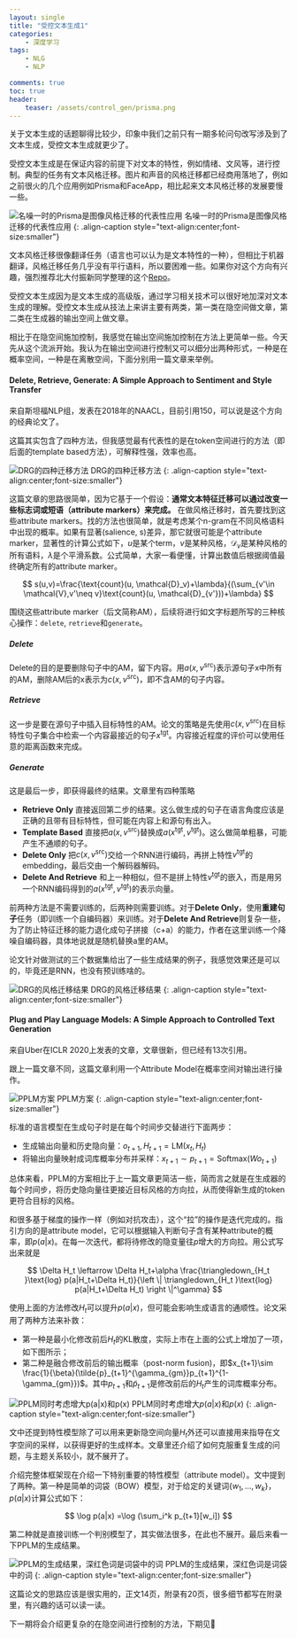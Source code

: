 ```yaml
---
layout: single
title: "受控文本生成1"
categories:
    - 深度学习
tags:
    - NLG
    - NLP

comments: true
toc: true
header:
    teaser: /assets/control_gen/prisma.png
---
```

关于文本生成的话题聊得比较少，印象中我们之前只有一期多轮问句改写涉及到了文本生成，受控文本生成就更少了。

受控文本生成是在保证内容的前提下对文本的特性，例如情绪、文风等，进行控制。典型的任务有文本风格迁移。图片和声音的风格迁移都已经商用落地了，例如之前很火的几个应用例如Prisma和FaceApp，相比起来文本风格迁移的发展要慢一些。

![名噪一时的Prisma是图像风格迁移的代表性应用](/assets/control_gen/prisma.png)
名噪一时的Prisma是图像风格迁移的代表性应用
{: .align-caption style="text-align:center;font-size:smaller"}

文本风格迁移很像翻译任务（语言也可以认为是文本特性的一种），但相比于机器翻译，风格迁移任务几乎没有平行语料，所以要困难一些。如果你对这个方向有兴趣，强烈推荐北大付振新同学整理的这个[Repo](https://github.com/fuzhenxin/Style-Transfer-in-Text "A Paper List for Style Transfer in Text")。

受控文本生成因为是文本生成的高级版，通过学习相关技术可以很好地加深对文本生成的理解。受控文本生成从技法上来讲主要有两类，第一类在隐空间做文章，第二类在生成器的输出空间上做文章。

相比于在隐空间施加控制，我感觉在输出空间施加控制在方法上更简单一些。今天先从这个流派开始。我认为在输出空间进行控制又可以细分出两种形式，一种是在概率空间，一种是在离散空间，下面分别用一篇文章来举例。

#### Delete, Retrieve, Generate: A Simple Approach to Sentiment and Style Transfer
来自斯坦福NLP组，发表在2018年的NAACL，目前引用150，可以说是这个方向的经典论文了。

这篇其实包含了四种方法，但我感觉最有代表性的是在token空间进行的方法（即后面的template based方法），可解释性强，效率也高。

![DRG的四种迁移方法](/assets/control_gen/drg.png)
DRG的四种迁移方法
{: .align-caption style="text-align:center;font-size:smaller"}

这篇文章的思路很简单，因为它基于一个假设：**通常文本特征迁移可以通过改变一些标志词或短语（attribute markers）来完成。** 在做风格迁移时，首先要找到这些attribute markers。找的方法也很简单，就是考虑某个n-gram在不同风格语料中出现的概率。如果有显著(salience, s)差异，那它就很可能是个attribute marker，显著性的计算公式如下，$u$是某个term，$v$是某种风格，$\mathcal{D}_v$是某种风格的所有语料，$\lambda$是个平滑系数。公式简单，大家一看便懂，计算出数值后根据阈值最终确定所有的attribute marker。

$$
s(u,v)=\frac{\text{count}(u, \mathcal{D}_v)+\lambda}{(\sum_{v'\in \mathcal{V},v'\neq v}\text{count}(u, \mathcal{D}_{v'}))+\lambda}
$$

围绕这些attribute marker（后文简称AM），后续将进行如文字标题所写的三种核心操作：`delete`, `retrieve`和`generate`。

##### Delete

Delete的目的是要删除句子中的AM，留下内容。用$a(x, v^{\text{src}})$表示源句子x中所有的AM，删除AM后的x表示为$c(x, v^{\text{src}})$，即不含AM的句子内容。

##### Retrieve
这一步是要在源句子中插入目标特性的AM。论文的策略是先使用$c(x, v^{\text{src}})$在目标特性句子集合中检索一个内容最接近的句子$x^{\text{tgt}}$。内容接近程度的评价可以使用任意的距离函数来完成。

##### Generate
这是最后一步，即获得最终的结果。文章里有四种策略

- **Retrieve Only** 直接返回第二步的结果。这么做生成的句子在语言角度应该是正确的且带有目标特性，但可能在内容上和源句有出入。
- **Template Based** 直接把$a(x, v^{\text{src}})$替换成$a(x^{\text{tgt}}, v^{\text{tgt}})$。这么做简单粗暴，可能产生不通顺的句子。
- **Delete Only** 把$c(x, v^{\text{src}})$交给一个RNN进行编码，再拼上特性$v^{\text{tgt}}$的embedding，最后交由一个解码器解码。
- **Delete And Retrieve** 和上一种相似，但不是拼上特性$v^{\text{tgt}}$的嵌入，而是用另一个RNN编码得到的$a(x^{\text{tgt}}, v^{\text{tgt}})$的表示向量。

前两种方法是不需要训练的，后两种则需要训练。对于**Delete Only**，使用**重建句子**任务（即训练一个自编码器）来训练。对于**Delete And Retrieve**则复杂一些，为了防止特征迁移的能力退化成句子拼接（c+a）的能力，作者在这里训练一个降噪自编码器，具体地说就是随机替换a里的AM。

论文针对做测试的三个数据集给出了一些生成结果的例子，我感觉效果还是可以的，毕竟还是RNN，也没有预训练啥的。

![DRG的风格迁移结果](/assets/control_gen/1result.png)
DRG的风格迁移结果
{: .align-caption style="text-align:center;font-size:smaller"}

#### Plug and Play Language Models: A Simple Approach to Controlled Text Generation
来自Uber在ICLR 2020上发表的文章，文章很新，但已经有13次引用。

跟上一篇文章不同，这篇文章利用一个Attribute Model在概率空间对输出进行操作。

![PPLM方案](/assets/control_gen/pplm.png)
PPLM方案
{: .align-caption style="text-align:center;font-size:smaller"}

标准的语言模型在生成句子时是在每个时间步交替进行下面两步：

- 生成输出向量和历史隐向量：$o_{t+1},H_{t+1}=\text{LM}(x_t, H_t)$
- 将输出向量映射成词库概率分布并采样：$x_{t+1}\sim p_{t+1}=\text{Softmax}(Wo_{t+1})$

总体来看，PPLM的方案相比于上一篇文章更简洁一些，简而言之就是在生成器的每个时间步，将历史隐向量往更接近目标风格的方向拉，从而使得新生成的token更符合目标的风格。


和很多基于梯度的操作一样（例如对抗攻击），这个“拉”的操作是迭代完成的。指引方向的是attribute model，它可以根据输入判断句子含有某种attribute的概率，即$p(a|x)$。在每一次迭代，都将待修改的隐变量往$p$增大的方向拉。用公式写出来就是

$$
\Delta H_t \leftarrow \Delta H_t+\alpha \frac{\triangledown_{H_t }\text{log} p(a|H_t+\Delta H_t)}{\left \| \triangledown_{H_t }\text{log} p(a|H_t+\Delta H_t) \right \|^\gamma}
$$

使用上面的方法修改$H_t$可以提升$p(a|x)$，但可能会影响生成语言的通顺性。论文采用了两种方法来补救：

- 第一种是最小化修改前后$H_t$的KL散度，实际上市在上面的公式上增加了一项，如下图所示；
- 第二种是融合修改前后的输出概率（post-norm fusion)，即$x_{t+1}\sim \frac{1}{\beta}(\tilde{p}_{t+1}^{\gamma_{gm}}p_{t+1}^{1-\gamma_{gm}})$。其中$p_{t+1}$和$\tilde{p}_{t+1}$是修改前后的$H_t$产生的词库概率分布。

![PPLM同时考虑增大$p(a|x)$和$p(x)$](/assets/control_gen/pplm2.png)
PPLM同时考虑增大$p(a|x)$和$p(x)$
{: .align-caption style="text-align:center;font-size:smaller"}

文中还提到特性模型除了可以用来更新隐空间向量$H_t$外还可以直接用来指导在文字空间的采样，以获得更好的生成样本。文章里还介绍了如何克服重复生成的问题，与主题关系较小，就不展开了。

介绍完整体框架现在介绍一下特别重要的特性模型（attribute model）。文中提到了两种。第一种是简单的词袋（BOW）模型，对于给定的关键词$\{w_1,...,w_k\}$，$p(a|x)$计算公式如下：

$$
\log p(a|x) =\log (\sum_i^k p_{t+1}[w_i])
$$

第二种就是直接训练一个判别模型了，其实做法很多，在此也不展开。最后来看一下PPLM的生成结果。

![PPLM的生成结果，深红色词是词袋中的词](/assets/control_gen/pplm_result.png)
PPLM的生成结果，深红色词是词袋中的词
{: .align-caption style="text-align:center;font-size:smaller"}

这篇论文的思路应该是很实用的，正文14页，附录有20页，很多细节都写在附录里，有兴趣的话可以读一读。

下一期将会介绍更复杂的在隐空间进行控制的方法，下期见👋